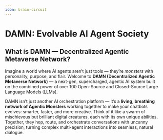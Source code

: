 ```yaml
---
icon: brain-circuit
---
```


# DAMN: Evolvable AI Agent Society

## What is DAMN — Decentralized Agentic Metaverse Network?

Imagine a world where AI agents aren’t just tools — they’re _monsters_ with personality, purpose, and flair. Welcome to **DAMN (Decentralized Agentic Metaverse Network)** — a next-gen, supercharged, agentic AI system built on the combined power of over 100 Open-Source and Closed-Source Large Language Models (LLMs).

DAMN isn’t just another AI orchestration platform — it’s a **living, breathing network of Agentic Monsters** working together to make your chatbots evolves: smarter, faster, and more creative. Think of it like a swarm of mischievous but brilliant digital creatures, each with its own unique abilities. Together, they hop, route, and orchestrate conversations with uncanny precision, turning complex multi-agent interactions into seamless, natural dialogue.

